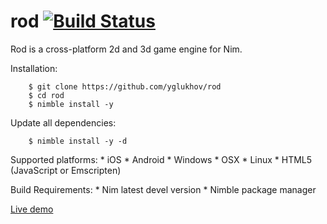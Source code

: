# rod [![Build Status](https://travis-ci.org/yglukhov/rod.svg?branch=master)](https://travis-ci.org/yglukhov/rod)

Rod is a cross-platform 2d and 3d game engine for Nim.

Installation:
```
    $ git clone https://github.com/yglukhov/rod
    $ cd rod
    $ nimble install -y
```

Update all dependencies:
```
    $ nimble install -y -d
```

Supported platforms:
    * iOS
    * Android
    * Windows
    * OSX
    * Linux
    * HTML5 (JavaScript or Emscripten)

Build Requirements:
    * Nim latest devel version
    * Nimble package manager

[Live demo](http://yglukhov.github.io/rod/livedemo/main.html)
